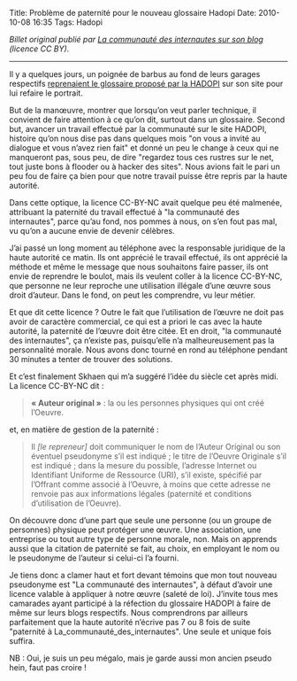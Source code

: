 Title: Problème de paternité pour le nouveau glossaire Hadopi
Date: 2010-10-08 16:35
Tags: Hadopi

*Billet original publié par [La communauté des internautes sur son
blog](http://blog.spyou.org/wordpress-mu/2010/10/08/probleme-de-droit/)
(licence CC BY).*

* * *

Il y a quelques jours, un poignée de barbus au fond de leurs garages respectifs
[reprenaient le glossaire proposé par la
HADOPI](http://blog.spyou.org/wordpress-mu/2010/10/03/glossaire-hadopi-revu-et-corrige/)
sur son site pour lui refaire le portrait.

But de la manœuvre, montrer que lorsqu’on veut parler technique, il convient de
faire attention à ce qu’on dit, surtout dans un glossaire. Second but, avancer
un travail effectué par la communauté sur le site HADOPI, histoire qu’on nous
dise pas dans quelques mois "on vous a invité au dialogue et vous n’avez rien
fait" et donné un peu le change à ceux qui ne manqueront pas, sous peu, de dire
"regardez tous ces rustres sur le net, tout juste bons à flooder ou à hacker
des sites". Nous avions fait le pari un peu fou de faire ça bien pour que notre
travail puisse être repris par la haute autorité.

Dans cette optique, la licence CC-BY-NC avait quelque peu été malmenée,
attribuant la paternité du travail effectué à "la communauté des internautes",
parce qu’au fond, nos pommes à nous, on s’en fout pas mal, vu qu’on a aucune
envie de devenir célèbres.

J’ai passé un long moment au téléphone avec la responsable juridique de la
haute autorité ce matin. Ils ont apprécié le travail effectué, ils ont apprécié
la méthode et même le message que nous souhaitons faire passer, ils ont envie
de reprendre le boulot, mais ils veulent coller à la licence CC-BY-NC, que
personne ne leur reproche une utilisation illégale d’une œuvre sous droit
d’auteur. Dans le fond, on peut les comprendre, vu leur métier.

Et que dit cette licence ? Outre le fait que l’utilisation de l’œuvre ne doit
pas avoir de caractère commercial, ce qui est a priori le cas avec la haute
autorité, la paternité de l’œuvre doit être citée. Et en droit, "la communauté
des internautes", ça n’existe pas, puisqu’elle n’a malheureusement pas la
personnalité morale. Nous avons donc tourné en rond au téléphone pendant 30
minutes a tenter de trouver des solutions.

Et c’est finalement Skhaen qui m’a suggéré l’idée du siècle cet après midi. La
licence CC-BY-NC dit :

> **« Auteur original »** : la ou les personnes physiques qui ont créé l’Oeuvre.

et, en matière de gestion de la paternité :

> Il *[le repreneur]* doit communiquer le nom de l’Auteur Original ou son
éventuel pseudonyme s’il est indiqué ; le titre de l’Oeuvre Originale s’il est
indiqué ; dans la mesure du possible, l’adresse Internet ou Identifiant
Uniforme de Ressource (URI), s’il existe, spécifié par l’Offrant comme associé
à l’Oeuvre, à moins que cette adresse ne renvoie pas aux informations légales
(paternité et conditions d’utilisation de l’Oeuvre).

On découvre donc d’une part que seule une personne (ou un groupe de personnes)
physique peut protéger une œuvre. Une association, une entreprise ou tout autre
type de personne morale, non. Mais on apprends aussi que la citation de
paternité se fait, au choix, en employant le nom ou le pseudonyme de l’auteur
si celui-ci l’a fourni.

Je tiens donc a clamer haut et fort devant témoins que mon tout nouveau
pseudonyme est "La communauté des internautes", à défaut d’avoir une licence
valable à appliquer à notre œuvre (saleté de loi). J’invite tous mes camarades
ayant participé à la réfection du glossaire HADOPI à faire de même sur leurs
blogs respectifs. Nous comprendrons par ailleurs parfaitement que la haute
autorité n’écrive pas 7 ou 8 fois de suite "paternité à
La\_communauté\_des\_internautes". Une seule et unique fois suffira.

NB : Oui, je suis un peu mégalo, mais je garde aussi mon ancien pseudo hein,
faut pas croire !
